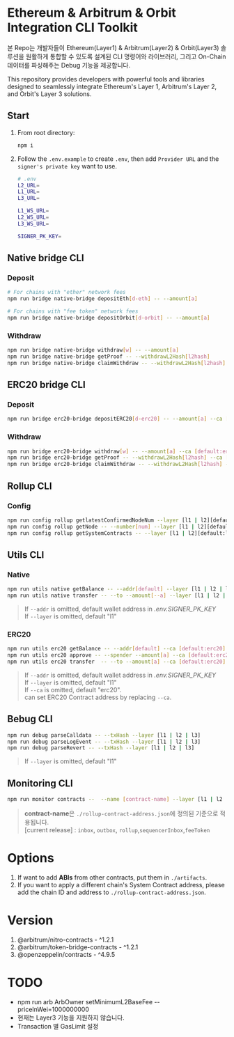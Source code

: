 # Ethereum & Arbitrum & Orbit Integration CLI Toolkit
본 Repo는 개발자들이 Ethereum(Layer1) & Arbitrum(Layer2) & Orbit(Layer3) 솔루션을 원활하게 통합할 수 있도록 설계된 CLI 명령어와 라이브러리, 그리고 On-Chain 데이터를 파싱해주는 Debug 기능을 제공합니다.

This repository provides developers with powerful tools and libraries designed to seamlessly integrate Ethereum's Layer 1, Arbitrum's Layer 2, and Orbit's Layer 3 solutions.


## Start
1. From root directory:
    ``` bash
    npm i
    ```
2. Follow the `.env.example` to create `.env`, then add `Provider URL` and the `signer's private key` want to use.
    ``` bash
    # .env
    L2_URL=
    L1_URL=
    L3_URL=

    L1_WS_URL=
    L2_WS_URL=
    L3_WS_URL=

    SIGNER_PK_KEY=
    ```


## Native bridge CLI
### Deposit
```bash
# For chains with "ether" network fees
npm run bridge native-bridge depositEth[d-eth] -- --amount[a] 

# For chains with "fee token" network fees
npm run bridge native-bridge depositOrbit[d-orbit] -- --amount[a] 
```

### Withdraw
```bash
npm run bridge native-bridge withdraw[w] -- --amount[a] 
npm run bridge native-bridge getProof -- --withdrawL2Hash[l2hash]
npm run bridge native-bridge claimWithdraw -- --withdrawL2Hash[l2hash]
```

## ERC20 bridge CLI
### Deposit
```bash
npm run bridge erc20-bridge depositERC20[d-erc20] -- --amount[a] --ca [default:erc20]
```

### Withdraw
```bash
npm run bridge erc20-bridge withdraw[w] -- --amount[a] --ca [default:erc20]
npm run bridge erc20-bridge getProof -- --withdrawL2Hash[l2hash] --ca [default:erc20]
npm run bridge erc20-bridge claimWithdraw -- --withdrawL2Hash[l2hash] --ca [default:erc20]
```

## Rollup CLI
### Config
```bash
npm run config rollup getlatestConfirmedNodeNum --layer [l1 | l2][default:l1]
npm run config rollup getNode -- --number[num] --layer [l1 | l2][default:l1]
npm run config rollup getSystemContracts -- --layer [l1 | l2][default:l1]
```

## Utils CLI
### Native
```bash
npm run utils native getBalance -- --addr[default] --layer [l1 | l2 | l3][default:l1]
npm run utils native transfer -- --to --amount[--a] --layer [l1 | l2 | l3][default:l1]
```
> If `--addr` is omitted, default wallet address in *.env.SIGNER_PK_KEY*<br/>
> If `--layer` is omitted, default "l1"

### ERC20
```bash
npm run utils erc20 getBalance -- --addr[default] --ca [default:erc20] --layer [l1 | l2 | l3][default:l1]
npm run utils erc20 approve -- --spender --amount[a] --ca [default:erc20] --layer [l1 | l2 | l3][default:l1]
npm run utils erc20 transfer  -- --to --amount[a] --ca [default:erc20] --layer [l1 | l2 | l3][default:l1]
```
> If `--addr` is omitted, default wallet address in *.env.SIGNER_PK_KEY*<br/>
> If `--layer` is omitted, default "l1"<br/>
> If `--ca` is omitted, default "erc20".<br/>
> can set ERC20 Contract address by replacing `--ca`.

## Bebug CLI
```bash
npm run debug parseCalldata -- --txHash --layer [l1 | l2 | l3]
npm run debug parseLogEvent -- --txHash --layer [l1 | l2 | l3]
npm run debug parseRevert -- --txHash --layer [l1 | l2 | l3]
```
> If `--layer` is omitted, default "l1"

## Monitoring CLI
```bash
npm run monitor contracts --  --name [contract-name] --layer [l1 | l2 | l3]
```
> **contract-name**은 `./rollup-contract-address.json`에 정의된 기준으로 적용됩니다.</br>
> [current release] : `inbox`, `outbox`, `rollup`,`sequencerInbox`,`feeToken`


# Options
1. If want to add **ABIs** from other contracts, put them in `./artifacts`.
2. If you want to apply a different chain's System Contract address, please add the chain ID and address to `./rollup-contract-address.json`.


# Version
1. @arbitrum/nitro-contracts - ^1.2.1
2. @arbitrum/token-bridge-contracts - ^1.2.1
3. @openzeppelin/contracts - ^4.9.5


# TODO
- npm run arb ArbOwner setMinimumL2BaseFee --priceInWei=1000000000
- 현재는 Layer3 기능을 지원하지 않습니다.
- Transaction 별 GasLimit 설정